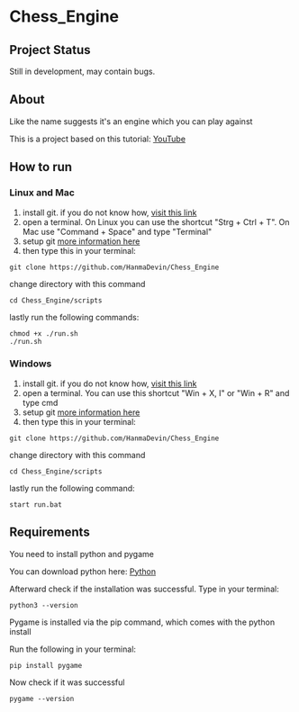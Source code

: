 # Chess_Engine
## Project Status

Still in development, may contain bugs. 

## About

Like the name suggests it's an engine which you can play against

This is a project based on this tutorial:
[YouTube](https://www.youtube.com/watch?v=EnYui0e73Rs)

## How to run
### Linux and Mac

1. install git. if you do not know how, [visit this link](https://git-scm.com/book/en/v2/Getting-Started-Installing-Git)
2. open a terminal. On Linux you can use the shortcut "Strg + Ctrl + T". On Mac use "Command + Space" and type "Terminal"
3. setup git [more information here](https://git-scm.com/book/en/v2/Getting-Started-First-Time-Git-Setup)
4. then type this in your terminal:
```shell
git clone https://github.com/HanmaDevin/Chess_Engine
```
change directory with this command
```shell
cd Chess_Engine/scripts
```
lastly run the following commands:
```shell
chmod +x ./run.sh
./run.sh
```
### Windows

1. install git. if you do not know how, [visit this link](https://git-scm.com/book/en/v2/Getting-Started-Installing-Git)
2. open a terminal. You can use this shortcut "Win + X, I" or "Win + R" and type cmd
3. setup git [more information here](https://git-scm.com/book/en/v2/Getting-Started-First-Time-Git-Setup)
4. then type this in your terminal:
```shell
git clone https://github.com/HanmaDevin/Chess_Engine
```
change directory with this command
```shell
cd Chess_Engine/scripts
```
lastly run the following command:
```shell
start run.bat
```

## Requirements

You need to install python and pygame

You can download python here:
[Python](https://www.python.org/downloads/)

Afterward check if the installation was successful. Type in your terminal:
```shell
python3 --version
```

Pygame is installed via the pip command, which comes 
with the python install

Run the following in your terminal:

```shell
pip install pygame
```
Now check if it was successful
```shell
pygame --version
```

